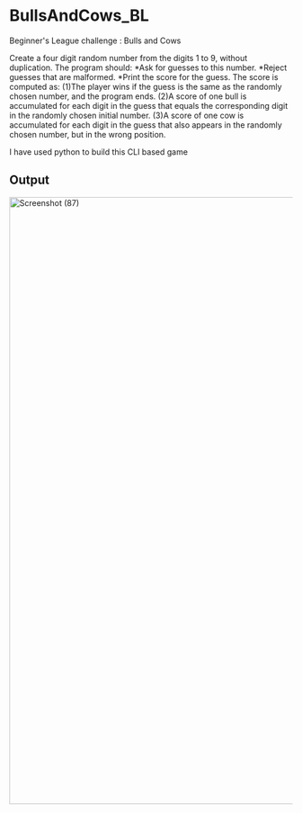 # BullsAndCows_BL
Beginner's League challenge : Bulls and Cows


Create a four digit random number from the digits 1 to 9, without duplication. The program should: *Ask for guesses to this number. *Reject guesses that are malformed. *Print the score for the guess. The score is computed as: (1)The player wins if the guess is the same as the randomly chosen number, and the program ends. (2)A score of one bull is accumulated for each digit in the guess that equals the corresponding digit in the randomly chosen initial number. (3)A score of one cow is accumulated for each digit in the guess that also appears in the randomly chosen number, but in the wrong position.

I have used python to build this CLI based game

## Output
<img width="1920" height="1080" alt="Screenshot (87)" src="https://github.com/user-attachments/assets/c9fe13e7-0c3a-4f33-a7b6-deefd4027677" />
